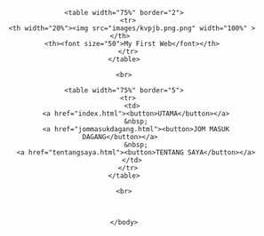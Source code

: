 <html>
  <head>
    <title>MY FIRST WEB</title>
  </head>
  
  <body>
    <center>
      
      <table width="75%" border="2">
        <tr>
          <th width="20%"><img src="images/kvpjb.png.png" width="100%" ></th>
          <th><font size="50">My First Web</font></th>
        </tr>
      </table>
      
      <br>
      
      <table width="75%" border="5">
        <tr>
          <td>
            <a href="index.html"><button>UTAMA</button></a>
            &nbsp;
            <a href="jommasukdagang.html"><button>JOM MASUK DAGANG</button></a>
            &nbsp;
            <a href="tentangsaya.html"><button>TENTANG SAYA</button></a>
          </td>
        </tr>
      </table>
      
      <br>
        
     
     
      </body>
</html>
